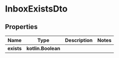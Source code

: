 
# InboxExistsDto

## Properties
Name | Type | Description | Notes
------------ | ------------- | ------------- | -------------
**exists** | **kotlin.Boolean** |  | 



